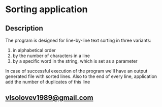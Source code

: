 # Sorting application

## Description
The program is designed for line-by-line text sorting in three variants:
1. in alphabetical order
2. by the number of characters in a line
3. by a specific word in the string, which is set as a parameter

In case of successful execution of the program we'll have an output generated file with sorted lines. Also to the end of every line, application add the number of duplicates of this line

## vlsolovev1989@gmail.com